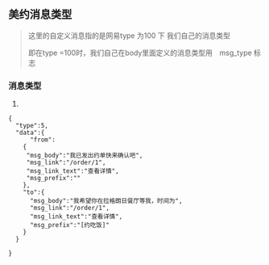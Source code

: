 ## 美约消息类型 ##

>这里的自定义消息指的是网易type 为100 下 我们自己的消息类型
>
>即在type =100时，我们自己在body里面定义的消息类型用　msg_type 标志  

### 消息类型 ###

1.

	{
	  "type":5,
	  "data":{
      	  "from":
		{
         "msg_body":"我已发出约单快来确认吧",
		 "msg_link":"/order/1",
         "msg_link_text":"查看详情",
	     "msg_prefix":""
	    },
        "to":{
          "msg_body":"我希望你在拉格朗日餐厅等我，时间为",
		  "msg_link":"/order/1",
          "msg_link_text":"查看详情",
	      "msg_prefix":"[约吃饭]"
	    }	
      }
	
    }

